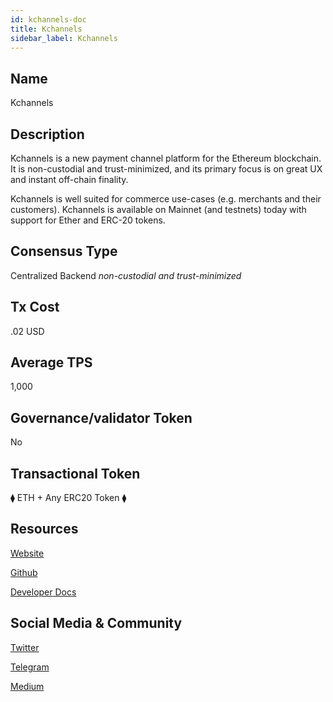 ```yaml
---
id: kchannels-doc
title: Kchannels
sidebar_label: Kchannels
---
```


## Name
Kchannels

## Description
Kchannels is a new payment channel platform for the Ethereum blockchain. It is non-custodial and trust-minimized, and its primary focus is on great UX and instant off-chain finality.

Kchannels is well suited for commerce use-cases (e.g. merchants and their customers). Kchannels is available on Mainnet (and testnets) today with support for Ether and ERC-20 tokens.

## Consensus Type
Centralized Backend *non-custodial and trust-minimized*

## Tx Cost
.02 USD

## Average TPS
1,000

## Governance/validator Token
No

## Transactional Token
 ⧫ ETH + Any ERC20 Token ⧫
 
## Resources

[Website](https://www.kchannels.io/)

[Github](https://github.com/kchannelz/kchannels)

[Developer Docs](https://docs.kchannels.io/)


## Social Media & Community

[Twitter](https://twitter.com/kchannelsio)

[Telegram](https://t.me/kchannels)

[Medium](https://medium.com/kchannels)
